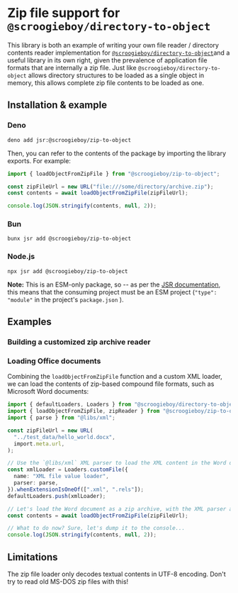 # Zip file support for `@scroogieboy/directory-to-object`

This library is both an example of writing your own file reader / directory
contents reader implementation for
[`@scroogieboy/directory-to-object`](https://jsr.io/@scroogieboy/directory-to-object)and
a useful library in its own right, given the prevalence of application file
formats that are internally a zip file. Just like
`@scroogieboy/directory-to-object` allows directory structures to be loaded as a
single object in memory, this allows complete zip file contents to be loaded as
one.

## Installation & example

### Deno

```
deno add jsr:@scroogieboy/zip-to-object
```

Then, you can refer to the contents of the package by importing the library
exports. For example:

```typescript
import { loadObjectFromZipFile } from "@scroogieboy/zip-to-object";

const zipFileUrl = new URL("file:///some/directory/archive.zip");
const contents = await loadObjectFromZipFile(zipFileUrl);

console.log(JSON.stringify(contents, null, 2));
```

### Bun

```
bunx jsr add @scroogieboy/zip-to-object
```

### Node.js

```
npx jsr add @scroogieboy/zip-to-object
```

**Note:** This is an ESM-only package, so -- as per the
[JSR documentation](https://jsr.io/docs/with/node), this means that the
consuming project must be an ESM project (`"type": "module"` in the project's
`package.json` ).

## Examples

### Building a customized zip archive reader

### Loading Office documents

Combining the `loadObjectFromZipFile` function and a custom XML loader, we can
load the contents of zip-based compound file formats, such as Microsoft Word
documents:

```typescript
import { defaultLoaders, Loaders } from "@scroogieboy/directory-to-object";
import { loadObjectFromZipFile, zipReader } from "@scroogieboy/zip-to-object";
import { parse } from "@libs/xml";

const zipFileUrl = new URL(
  "../test_data/hello_world.docx",
  import.meta.url,
);

// Use the `@libs/xml` XML parser to load the XML content in the Word document.
const xmlLoader = Loaders.customFile({
  name: "XML file value loader",
  parser: parse,
}).whenExtensionIsOneOf([".xml", ".rels"]);
defaultLoaders.push(xmlLoader);

// Let's load the Word document as a zip archive, with the XML parser as part of the default loaders.
const contents = await loadObjectFromZipFile(zipFileUrl);

// What to do now? Sure, let's dump it to the console...
console.log(JSON.stringify(contents, null, 2));
```

## Limitations

The zip file loader only decodes textual contents in UTF-8 encoding. Don't try
to read old MS-DOS zip files with this!
